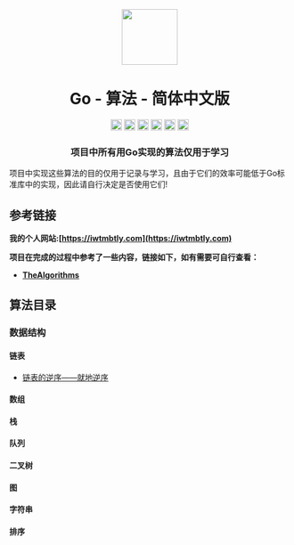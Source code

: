 <div align="center">
<!-- Title: -->
  <a href="https://github.com/TheAlgorithm-SimpleChinese/">
    <img src="https://my-git-hub-1302050737.cos.ap-beijing.myqcloud.com/Profile/plane-1828996.svg" height="100">
  </a>
    <h1><a">Go - 算法</a> - 简体中文版</h1>
<!-- Labels: -->
  <!-- First row: -->
  <a>
    <img src="https://img.shields.io/github/license/hopetree/izone" height="20" alt="Github Ready-to-Code">
  </a>
  <a>
    <img src="https://my-git-hub-1302050737.cos.ap-beijing.myqcloud.com/Profile/Go.svg" height="20" alt="Contributions Welcome">
  </a>
  <a>
    <img src="https://my-git-hub-1302050737.cos.ap-beijing.myqcloud.com/Profile/donate.svg" height="20" alt="Donate">
  </a>
  <img src="https://img.shields.io/github/repo-size/TheAlgorithms/Python.svg?label=Repo%20size&style=flat-square" height="20">
  <a>
    <img src="https://img.shields.io/github/workflow/status/hopetree/izone/Docker%20Image%20CI?logo=github" height="20" alt="Discord chat">
  </a>
  <a>
    <img src="https://img.shields.io/badge/Chat-Gitter-ff69b4.svg?label=Chat&logo=gitter&style=flat-square" height="20" alt="Gitter chat">
  </a>
  <!-- Second row: -->
  <br>
<!-- Short description: -->
  <h3>项目中所有用Go实现的算法仅用于学习</h3>
</div>


项目中实现这些算法的目的仅用于记录与学习，且由于它们的效率可能低于Go标准库中的实现，因此请自行决定是否使用它们!

## 参考链接

**我的个人网站:[https://iwtmbtly.com](https://iwtmbtly.com)**

**项目在完成的过程中参考了一些内容，链接如下，如有需要可自行查看：**

* **[TheAlgorithms](https://github.com/TheAlgorithms/Python)**

## 算法目录

### 数据结构

#### 链表

* [链表的逆序——就地逆序](https://github.com/TheAlgorithm-SimpleChinese/GO/blob/main/datastruct/linkedlist/reverselinkedlist.go)

#### 数组

#### 栈

#### 队列

#### 二叉树

#### 图

#### 字符串

#### 排序





